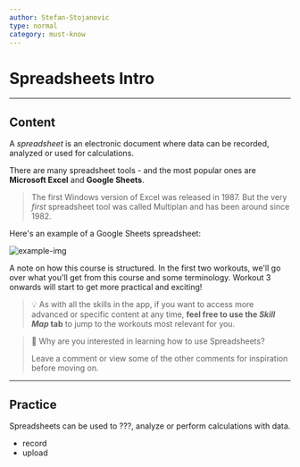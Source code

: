 ```yaml
---
author: Stefan-Stojanovic
type: normal
category: must-know
---
```


# Spreadsheets Intro


---

## Content

A *spreadsheet* is an electronic document where data can be recorded, analyzed or used for calculations.

There are many spreadsheet tools - and the most popular ones are **Microsoft Excel** and **Google Sheets**. 

> The first Windows version of Excel was released in 1987. But the very *first* spreadsheet tool was called Multiplan and has been around since 1982.

Here's an example of a Google Sheets spreadsheet:

![example-img](https://img.enkipro.com/2cff4b94fcc34f489dfbd3f70e798855.png)

A note on how this course is structured. In the first two workouts, we'll go over what you'll get from this course and some terminology. Workout 3 onwards will start to get more practical and exciting!

> 💡 As with all the skills in the app, if you want to access more advanced or specific content at any time, **feel free to use the *Skill Map* tab** to jump to the workouts most relevant for you.

> 💬 Why are you interested in learning how to use Spreadsheets?
> 
> Leave a comment or view some of the other comments for inspiration before moving on.


---

## Practice

Spreadsheets can be used to ???, analyze or perform calculations with data.

- record
- upload
 

